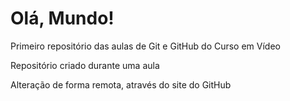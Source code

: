 # Olá, Mundo!
 Primeiro repositório das aulas de Git e GitHub do Curso em Vídeo

 Repositório criado durante uma aula

 Alteração de forma remota, através do site do GitHub
